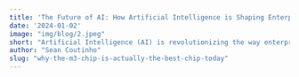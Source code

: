```yaml
---
title: 'The Future of AI: How Artificial Intelligence is Shaping Enterprise Solutions'
date: '2024-01-02'
image: "img/blog/2.jpeg"
short: "Artificial Intelligence (AI) is revolutionizing the way enterprises operate, offering unprecedented efficiency and innovation. From automating routine tasks to providing deep insights through data analysis, AI is becoming a critical tool for businesses looking to maintain a competitive edge."
author: "Sean Coutinho"
slug: "why-the-m3-chip-is-actually-the-best-chip-today"
---
```

